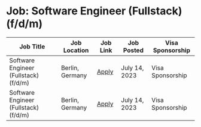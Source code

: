 # Job: Software Engineer (Fullstack) (f/d/m)

| Job Title | Job Location | Job Link | Job Posted | Visa Sponsorship |
| --- | --- | --- | --- | --- |
| Software Engineer (Fullstack) (f/d/m) | Berlin, Germany | [Apply](https://www.scout24.com/en/career/jobs/engineering/software-engineer-fullstack-f-d-m-5062003) | July 14, 2023 | Visa Sponsorship |
| Software Engineer (Fullstack) (f/d/m) | Berlin, Germany | [Apply](https://www.scout24.com/en/career/jobs/engineering/software-engineer-fullstack-f-d-m-5062003) | July 14, 2023 | Visa Sponsorship |
